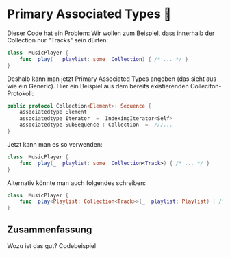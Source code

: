 # Primary Associated Types 🥇


Dieser Code hat ein Problem: Wir wollen zum Beispiel, dass innerhalb der Collection nur "Tracks" sein dürfen:

```swift
class  MusicPlayer { 
	func  play(_  playlist: some  Collection) { /* ... */ }
}
```

Deshalb kann man jetzt Primary Associated Types angeben (das sieht aus wie ein Generic). Hier ein Beispiel aus dem bereits existierenden Colleciton-Protokoll:

```swift
public protocol Collection<Element>: Sequence {
	associatedtype Element 
	associatedtype Iterator  =  IndexingIterator<Self>
	associatedtype SubSequence : Collection  =  ///...
}
```

Jetzt kann man es so verwenden:

```swift
class  MusicPlayer { 
	func  play(_  playlist: some  Collection<Track>) { /* ... */ }
}
```

Alternativ könnte man auch folgendes schreiben:

```swift
class  MusicPlayer {
	func  play<Playlist: Collection<Track>>(_  playlist: Playlist) { /* ... */ }
}
```

## Zusammenfassung
Wozu ist das gut?
Codebeispiel